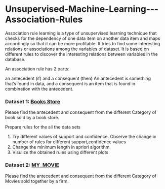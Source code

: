 # Unsupervised-Machine-Learning---Association-Rules
Association rule learning is a type of unsupervised learning technique that checks for the dependency of one data item on another data item and maps accordingly so that it can be more profitable. It tries to find some interesting relations or associations among the variables of dataset. It is based on different rules to discover the interesting relations between variables in the database.

An association rule has 2 parts:

an antecedent (if) and
a consequent (then)
An antecedent is something that’s found in data, and a consequent is an item that is found in combination with the antecedent. 


### Dataset 1: [Books Store](https://github.com/D4Danny/Association-Rule-Mining/blob/main/Association%20Rules%20for%20BOOKS.ipynb)

Please find the antecedent and consequent from the different Category of book sold by a book store.

Prepare rules for the all the data sets 
1) Try different values of support and confidence. Observe the change in number of rules for different support,confidence values
2) Change the minimum length in apriori algorithm
3) Visulize the obtained rules using different plots 


### Dataset 2: [MY_MOVIE](https://github.com/D4Danny/Association-Rule-Mining/blob/main/Association%20Rules%20for%20MY%20MOVIES.ipynb)

Please find the antecedent and consequent from the different Category of Movies sold together by a firm.
